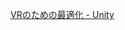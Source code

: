 
[VRのための最適化 - Unity](https://unity3d.com/jp/learn/tutorials/topics/virtual-reality/optimisation-vr-unity)
